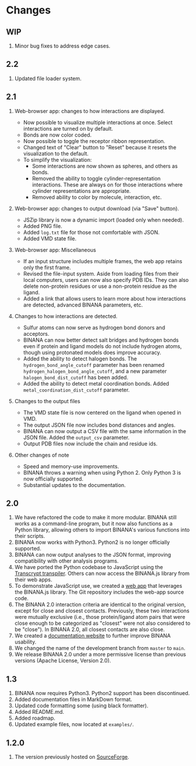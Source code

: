 # Changes

## WIP

1. Minor bug fixes to address edge cases.

## 2.2

1. Updated file loader system.

## 2.1

1. Web-browser app: changes to how interactions are displayed.
   - Now possible to visualize multiple interactions at once. Select
     interactions are turned on by default.
   - Bonds are now color coded.
   - Now possible to toggle the receptor ribbon representation.
   - Changed text of "Clear" button to "Reset" because it resets the
     visualization to the default.
   - To simplify the visualization:
     - Some interactions are now shown as spheres, and others as bonds.
     - Removed the ability to toggle cylinder-representation interactions. These
       are always on for those interactions where cylinder representations are
       appropriate.
     - Removed ability to color by molecule, interaction, etc.

2. Web-browser app: changes to output download (via "Save" button).
   - JSZip library is now a dynamic import (loaded only when needed).
   - Added PNG file.
   - Added `log.txt` file for those not comfortable with JSON.
   - Added VMD state file.

3. Web-browser app: Miscellaneous
   - If an input structure includes multiple frames, the web app retains only
     the first frame.
   - Revised the file-input system. Aside from loading files from their local
     computers, users can now also specify PDB IDs. They can also delete
     non-protein residues or use a non-protein residue as the ligand.
   - Added a link that allows users to learn more about how interactions are
     detected, advanced BINANA parameters, etc.

4. Changes to how interactions are detected.
   - Sulfur atoms can now serve as hydrogen bond donors and acceptors.
   - BINANA can now better detect salt bridges and hydrogen bonds even if
     protein and ligand models do not include hydrogen atoms, though using
     protonated models does improve accuracy.
   - Added the ability to detect halogen bonds. The `hydrogen_bond_angle_cutoff`
     parameter has been renamed `hydrogen_halogen_bond_angle_cutoff`, and a new
     parameter `halogen_bond_dist_cutoff` has been added.
   - Added the ability to detect metal coordination bonds. Added
     `metal_coordination_dist_cutoff` parameter.

5. Changes to the output files
   - The VMD state file is now centered on the ligand when opened in VMD.
   - The output JSON file now includes bond distances and angles.
   - BINANA can now output a CSV file with the same information in the JSON
     file.  Added the `output_csv` parameter.
   - Output PDB files now include the chain and residue ids.

6. Other changes of note
   - Speed and memory-use improvements.
   - BINANA throws a warning when using Python 2. Only Python 3 is now
     officially supported.
   - Substantial updates to the documentation.

## 2.0

1. We have refactored the code to make it more modular. BINANA still works as a
   command-line program, but it now also functions as a Python library, allowing
   others to import BINANA's various functions into their scripts.
2. BINANA now works with Python3. Python2 is no longer officially supported.
3. BINANA can now output analyses to the JSON format, improving compatibility
   with other analysis programs.
4. We have ported the Python codebase to JavaScript using the [Transcrypt
   transpiler](https://www.transcrypt.org/). Others can now access the BINANA.js
   library from their web apps.
5. To demonstrate JavaScript use, we created a [web
   app](http://durrantlab.com/binana/) that leverages the BINANA.js library. The
   Git repository includes the web-app source code.
6. The BINANA 2.0 interaction criteria are identical to the original version,
   except for close and closest contacts. Previously, these two interactions
   were mutually exclusive (i.e., those protein/ligand atom pairs that were
   close enough to be categorized as "closest" were not also considered to be
   "close"). In BINANA 2.0, all closest contacts are also close.
7. We created a [documentation website](http://durrantlab.com/apps/binana/docs/)
   to further improve BINANA usability.
8. We changed the name of the development branch from `master` to `main`.
9. We release BINANA 2.0 under a more permissive license than previous versions
   (Apache License, Version 2.0). 

## 1.3

1. BINANA now requires Python3. Python2 support has been discontinued.
2. Added documentation files in MarkDown format.
3. Updated code formatting some (using black formatter).
4. Added README.md.
5. Added roadmap.
6. Updated example files, now located at `examples/`.

## 1.2.0

1. The version previously hosted on
   [SourceForge](https://sourceforge.net/projects/binana/).
